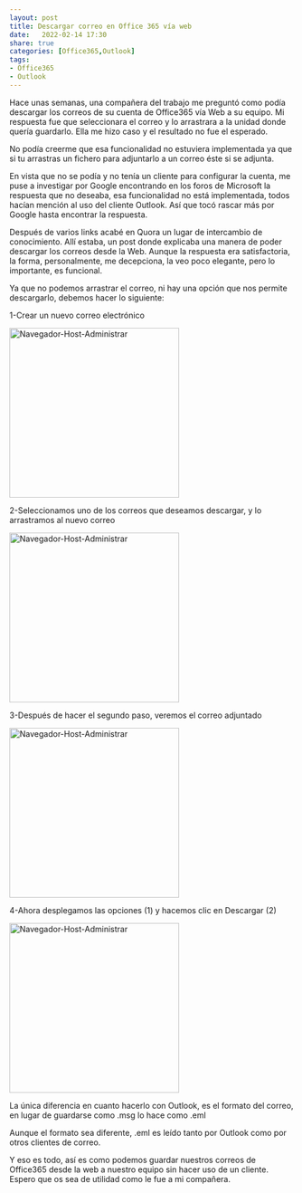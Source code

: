 ```yaml
---
layout: post
title: Descargar correo en Office 365 vía web
date:   2022-02-14 17:30
share: true
categories: [Office365,Outlook]
tags: 
- Office365
- Outlook
---
```


Hace unas semanas, una compañera del trabajo me preguntó como podía descargar los correos de su cuenta de Office365 vía Web a su equipo. Mi respuesta fue que seleccionara el correo y lo arrastrara a la unidad donde quería guardarlo. Ella me hizo caso y el resultado no fue el esperado.

No podía creerme que esa funcionalidad no estuviera implementada ya que si tu arrastras un fichero para adjuntarlo a un correo éste si se adjunta.

En vista que no se podía y no tenía un cliente para configurar la cuenta, me puse a investigar por Google encontrando en los foros de Microsoft la respuesta que no deseaba, esa funcionalidad no está implementada, todos hacían mención al uso del cliente Outlook. Así que tocó rascar más por Google hasta encontrar la respuesta.

Después de varios links acabé en Quora un lugar de intercambio de conocimiento. Allí estaba, un post donde explicaba una manera de poder descargar los correos desde la Web. Aunque la respuesta era satisfactoria, la forma, personalmente, me decepciona, la veo poco elegante, pero lo importante, es funcional.

Ya que no podemos arrastrar el correo, ni hay una opción que nos permite descargarlo, debemos hacer lo siguiente:

1-Crear un nuevo correo electrónico

<img src="https://javi-rod.github.io/assets/images/20220214/OWA_Mensaje_Nuevo.PNG" alt="Navegador-Host-Administrar" width="300" />

2-Seleccionamos uno de los correos que deseamos descargar, y lo arrastramos al nuevo correo

<img src="https://javi-rod.github.io/assets/images/20220214/OWA_Arrastrar_Mensaje.PNG" alt="Navegador-Host-Administrar" width="300" />

3-Después de hacer el segundo paso, veremos el correo adjuntado

<img src="https://javi-rod.github.io/assets/images/20220214/Correo_adjuntado.png" alt="Navegador-Host-Administrar" width="300" />

4-Ahora desplegamos las opciones (1) y hacemos clic en Descargar (2)

<img src="https://javi-rod.github.io/assets/images/20220214/Descargar_correo" alt="Navegador-Host-Administrar" width="300" />

La única diferencia en cuanto hacerlo con Outlook, es el formato del correo, en lugar de guardarse como .msg lo hace como .eml 

Aunque el formato sea diferente, .eml es leído tanto por Outlook como por otros clientes de correo.

Y eso es todo, así es como podemos guardar nuestros correos de Office365 desde la web a nuestro equipo sin hacer uso de un cliente. Espero que os sea de utilidad como le fue a mi compañera.
